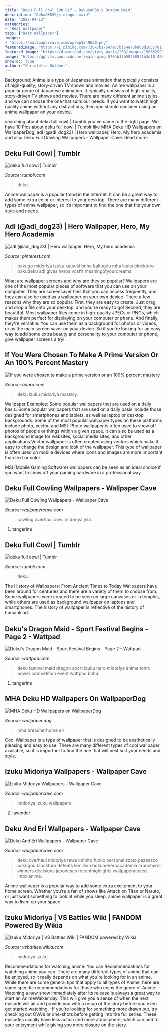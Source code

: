 ```yaml
---
title: "Deku Full Cowl 100 Gif - Deku&#039;s Dragon Maid"
description: "Deku&#039;s dragon maid"
date: "2022-04-13"
categories:
- "Best Wallpaper"
tags: ["Best Wallpaper"]
images:
- "https://wallpapercave.com/wp/wp5549630.png"
featuredImage: "https://i.pinimg.com/736x/b1/54/e7/b154e70bd00d1855781dd6366d406184.jpg"
featured_image: "https://d.wattpad.com/story_parts/253/images/1506529978e1c77d165142874991.gif"
image: "https://qph.fs.quoracdn.net/main-qimg-5704b1fb594388f1b3d10f49ef3f1d5d"
ShowToc: true
author: "Christelle Goldner"
---
```



Background: Anime is a type of Japanese animation that typically consists of high-quality, story-driven TV shows and movies.
Anime wallpaper is a popular genre of Japanese animation. It typically consists of high-quality, story-driven TV shows and movies. There are many different anime styles and we can choose the one that suits our needs. If you want to watch high quality anime without any distractions, then you should consider using an anime wallpaper on your device.

	

		
searching about deku full cowl | Tumblr you've came to the right page. We have 10 Pics about deku full cowl | Tumblr like MHA Deku HD Wallpapers on WallpaperDog, adl (@adl_dog23) | Hero wallpaper, Hero, My hero academia and also Deku Full Cowling Wallpapers - Wallpaper Cave. Read more:
		
    
## Deku Full Cowl | Tumblr

<img loading=lazy src="https://78.media.tumblr.com/e873a5a425229c94519e13f2fffd77cf/tumblr_pbutdqtPjI1xvo58oo2_500.gif" onerror="this.onerror=null;this.src='https://tse1.mm.bing.net/th?id=OIP.TixN93Y9vFXGDa7qCAKV4QHaEI&amp;pid=15.1';" alt="deku full cowl | Tumblr">

_Source: tumblr.com_

>deku. 

	

Anime wallpaper is a popular trend in the internet. It can be a great way to add some extra color or interest to your desktop. There are many different types of anime wallpaper, so it’s important to find the one that fits your own style and needs.

    
## Adl (@adl_dog23) | Hero Wallpaper, Hero, My Hero Academia

<img loading=lazy src="https://i.pinimg.com/736x/b1/54/e7/b154e70bd00d1855781dd6366d406184.jpg" onerror="this.onerror=null;this.src='https://tse1.mm.bing.net/th?id=OIP.Wcn-BLZGQSro0kYHkubLjQHaFP&amp;pid=15.1';" alt="adl (@adl_dog23) | Hero wallpaper, Hero, My hero academia">

_Source: pinterest.com_

>bakugo midoriya izuku katsuki bnha bakugou mha leaks blocktoro bakudeku adl gives heros vostfr meaningofyourdreams. 

	

What are wallpaper screens and why are they so popular?
Wallpapers are one of the most popular pieces of software that you can use on your computer. They are screensaver files that you can access frequently, and they can also be used as a wallpaper on your own device. There a few reasons why they are so popular. First, they are easy to create. Just drag and drop a file onto your desktop, and you're ready to go! Second, they are beautiful. Most wallpaper files come in high-quality JPEGs or PNGs, which makes them perfect for displaying on your computer or phone. And finally, they're versatile. You can use them as a background for photos or videos, or as the main screen saver on your device. So if you're looking for an easy way to add some extra beauty and personality to your computer or phone, give wallpaper screens a try!

    
## If You Were Chosen To Make A Prime Version Or An 100% Percent Mastery

<img loading=lazy src="https://qph.fs.quoracdn.net/main-qimg-5704b1fb594388f1b3d10f49ef3f1d5d" onerror="this.onerror=null;this.src='https://tse2.mm.bing.net/th?id=OIP.VwSx-1lDiPGz0Q9J7z8dXQHaM6&amp;pid=15.1';" alt="If you were chosen to make a prime version or an 100% percent mastery">

_Source: quora.com_

>deku izuku midoriya mastery. 

	

Wallpaper Examples: Some popular wallpapers that are used on a daily basis.
Some popular wallpapers that are used on a daily basis include those designed for smartphones and tablets, as well as laptop or desktop backgrounds. Some of the most popular wallpaper types on these platforms include photo, vector, and MSI. 
Photo wallpaper is often used to show off photos of people or things within a given space. It can also be used as a background image for websites, social media sites, and other applications.Vector wallpaper is often created using vectors which make it easy to change the design and look of the wallpaper. This type of wallpaper is often used on mobile devices where icons and images are more important than text or color. 

MSI (Mobile Gaming Software) wallpapers can be seen as an ideal choice if you want to show off your gaming hardware in a professional way.

    
## Deku Full Cowling Wallpapers - Wallpaper Cave

<img loading=lazy src="https://wallpapercave.com/wp/wp5731896.jpg" onerror="this.onerror=null;this.src='https://tse2.mm.bing.net/th?id=OIP.GJVfqUdCMNOS8_gCO91DcAHaEK&amp;pid=15.1';" alt="Deku Full Cowling Wallpapers - Wallpaper Cave">

_Source: wallpapercave.com_

>cowling overhaul cowl midoriya jvla. 

	

1. tangerine 

    
## Deku Full Cowl | Tumblr

<img loading=lazy src="https://66.media.tumblr.com/faed816953f6b793b1047c1905689428/tumblr_pbutdqtPjI1xvo58oo4_500.gif" onerror="this.onerror=null;this.src='https://tse1.mm.bing.net/th?id=OIP.7L_IHavUCOptoow4olrCqQHaEI&amp;pid=15.1';" alt="deku full cowl | Tumblr">

_Source: tumblr.com_

>deku. 

	

The History of Wallpapers: From Ancient Times to Today
Wallpapers have been around for centuries and there are a variety of them to choose from. Some wallpapers were created to be seen on large canvases or in temples, while others are used as background wallpaper on laptops and smartphones. The history of wallpaper is reflective of the history of humankind.

    
## Deku&#039;s Dragon Maid - Sport Festival Begins - Page 2 - Wattpad

<img loading=lazy src="https://d.wattpad.com/story_parts/253/images/1506529978e1c77d165142874991.gif" onerror="this.onerror=null;this.src='https://tse4.mm.bing.net/th?id=OIP.6OoCcxdPW908wzr8cHVq3wHaDp&amp;pid=15.1';" alt="Deku&#039;s Dragon Maid - Sport Festival Begins - Page 2 - Wattpad">

_Source: wattpad.com_

>deku festival maid dragon sport izuku hero midoriya anime tohru power competition event wattpad bnha. 

	

1. tangerine 

    
## MHA Deku HD Wallpapers On WallpaperDog

<img loading=lazy src="https://wallpaper.dog/large/20433934.jpg" onerror="this.onerror=null;this.src='https://tse1.mm.bing.net/th?id=OIP.v5PsWU6pLWv9Lz6NBN7sxgHaEK&amp;pid=15.1';" alt="MHA Deku HD Wallpapers on WallpaperDog">

_Source: wallpaper.dog_

>mha breacherhome eri. 

	

Cool Wallpaper is a type of wallpaper that is designed to be aesthetically pleasing and easy to use. There are many different types of cool wallpaper available, so it is important to find the one that will best suit your needs and style.

    
## Izuku Midoriya Wallpapers - Wallpaper Cave

<img loading=lazy src="https://wallpapercave.com/wp/wp2682889.png" onerror="this.onerror=null;this.src='https://tse3.mm.bing.net/th?id=OIP.ybQZOB2Gyrjh7iiaDEe3LwHaEK&amp;pid=15.1';" alt="Izuku Midoriya Wallpapers - Wallpaper Cave">

_Source: wallpapercave.com_

>midoriya izuku wallpapers. 

	

2. lavender 

    
## Deku And Eri Wallpapers - Wallpaper Cave

<img loading=lazy src="https://wallpapercave.com/wp/wp5549630.png" onerror="this.onerror=null;this.src='https://tse3.mm.bing.net/th?id=OIP.NOAFLjgsPY2MpoQBC-5ywQHaEK&amp;pid=15.1';" alt="Deku And Eri Wallpapers - Wallpaper Cave">

_Source: wallpapercave.com_

>deku overhaul midoriya raws infinito funko personalizzato pazzesco bakugou blocktoro defeats lemillion bokunoheroacademia crunchyroll winners decisions japoneses recenthighlights wallpaperaccess intoxianime. 

	

Anime wallpaper is a popular way to add some extra excitement to your home screen. Whether you’re a fan of shows like Attack on Titan or Naruto, or just want something to look at while you sleep, anime wallpaper is a great way to liven up your space.

    
## Izuku Midoriya | VS Battles Wiki | FANDOM Powered By Wikia

<img loading=lazy src="https://vignette.wikia.nocookie.net/vsbattles/images/f/f4/Izuku_Midoriya_Full_Cowl.png/revision/latest?cb=20180808132551" onerror="this.onerror=null;this.src='https://tse2.mm.bing.net/th?id=OIP.dGOR5LAaeMteHYVY9HaSQQAAAA&amp;pid=15.1';" alt="Izuku Midoriya | VS Battles Wiki | FANDOM powered by Wikia">

_Source: vsbattles.wikia.com_

>midoriya izuku. 

	

Recommendations for watching anime: You can
Recommendations for watching anime you can. There are many different types of anime that can be enjoyed, so it really depends on what you're looking for in an anime. While there are some general tips that apply to all types of Anime, here are some specific recommendations for those who enjoy the genre of Anime: 
-Watching a new show immediately after its release is always a great way to start an AnimeWalker day. This will give you a sense of when the next episode will air and provide you with a recap of the story before you even get started watching. 
-If you're looking for something more drawn out, try checking out OVA's or one-shots before getting into the full series. These episodes usually have less action and more atmosphere, which can add to your enjoyment while giving you more closure on the story.


